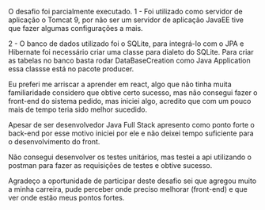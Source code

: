 O desafio foi parcialmente executado.
 1 - Foi utilizado como servidor de aplicação o Tomcat 9, por não ser um servidor de aplicação JavaEE tive que fazer algumas configurações a mais.
 
 2 - O banco de dados utilizado foi o SQLite, para integrá-lo com o JPA e Hibernate foi necessário criar uma classe para dialeto do SQLite. Para criar as tabelas no banco basta rodar DataBaseCreation como Java Application essa classse está no pacote producer.
 
 Eu preferi me arriscar a aprender em react, algo que não tinha muita familiaridade considero que obtive certo sucesso, mas não consegui fazer o front-end do sistema pedido, mas iniciei algo, acredito que com um pouco mais de tempo teria sido melhor sucedido.
 
 Apesar de ser desenvolvedor Java Full Stack apresento como ponto forte o back-end por esse motivo iniciei por ele e não deixei tempo suficiente para o desenvolvimento do front.
 
 Não consegui desenvolver os testes unitários, mas testei a api utilizando o postman para fazer as requisições de testes e obtive sucesso.
 
 Agradeço a oportunidade de participar deste desafio sei que agregou muito a minha carreira, pude perceber onde preciso melhorar (front-end) e que ver onde estão meus pontos fortes.